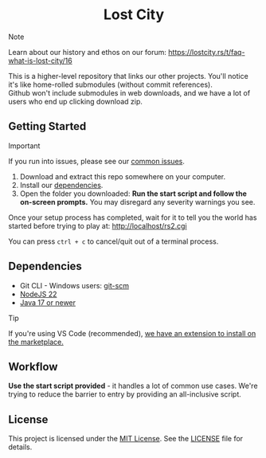 <div align="center">
    <h1>Lost City</h1>
</div>

> [!NOTE]
> Learn about our history and ethos on our forum: <https://lostcity.rs/t/faq-what-is-lost-city/16>

This is a higher-level repository that links our other projects. You'll notice it's like home-rolled submodules (without commit references).  
Github won't include submodules in web downloads, and we have a lot of users who end up clicking download zip.

## Getting Started

> [!IMPORTANT]
> If you run into issues, please see our [common issues](#common-issues).

1. Download and extract this repo somewhere on your computer.
2. Install our [dependencies](#dependencies).
3. Open the folder you downloaded: **Run the start script and follow the on-screen prompts.** You may disregard any severity warnings you see.

Once your setup process has completed, wait for it to tell you the world has started before trying to play at: <http://localhost/rs2.cgi>

You can press `ctrl + c` to cancel/quit out of a terminal process.

## Dependencies

- Git CLI - Windows users: [git-scm](https://git-scm.com/)
- [NodeJS 22](https://nodejs.org/)
- [Java 17 or newer](https://adoptium.net/)

> [!TIP]
> If you're using VS Code (recommended), [we have an extension to install on the marketplace.](https://marketplace.visualstudio.com/items?itemName=2004scape.runescriptlanguage)

## Workflow

**Use the start script provided** - it handles a lot of common use cases. We're trying to reduce the barrier to entry by providing an all-inclusive script.

## License

This project is licensed under the [MIT License](https://opensource.org/licenses/MIT). See the [LICENSE](LICENSE) file for details.
